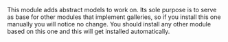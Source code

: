 This module adds abstract models to work on. Its sole purpose is to
serve as base for other modules that implement galleries, so if you
install this one manually you will notice no change. You should install
any other module based on this one and this will get installed
automatically.
